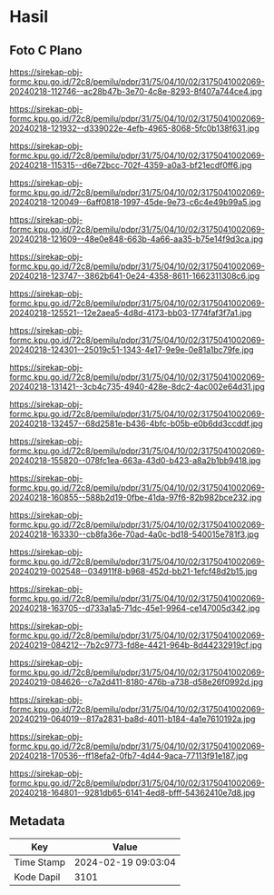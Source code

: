 # Hasil

## Foto C Plano

https://sirekap-obj-formc.kpu.go.id/72c8/pemilu/pdpr/31/75/04/10/02/3175041002069-20240218-112746--ac28b47b-3e70-4c8e-8293-8f407a744ce4.jpg

https://sirekap-obj-formc.kpu.go.id/72c8/pemilu/pdpr/31/75/04/10/02/3175041002069-20240218-121932--d339022e-4efb-4965-8068-5fc0b138f631.jpg

https://sirekap-obj-formc.kpu.go.id/72c8/pemilu/pdpr/31/75/04/10/02/3175041002069-20240218-115315--d6e72bcc-702f-4359-a0a3-bf21ecdf0ff6.jpg

https://sirekap-obj-formc.kpu.go.id/72c8/pemilu/pdpr/31/75/04/10/02/3175041002069-20240218-120049--6aff0818-1997-45de-9e73-c6c4e49b99a5.jpg

https://sirekap-obj-formc.kpu.go.id/72c8/pemilu/pdpr/31/75/04/10/02/3175041002069-20240218-121609--48e0e848-663b-4a66-aa35-b75e14f9d3ca.jpg

https://sirekap-obj-formc.kpu.go.id/72c8/pemilu/pdpr/31/75/04/10/02/3175041002069-20240218-123747--3862b641-0e24-4358-8611-1662311308c6.jpg

https://sirekap-obj-formc.kpu.go.id/72c8/pemilu/pdpr/31/75/04/10/02/3175041002069-20240218-125521--12e2aea5-4d8d-4173-bb03-1774faf3f7a1.jpg

https://sirekap-obj-formc.kpu.go.id/72c8/pemilu/pdpr/31/75/04/10/02/3175041002069-20240218-124301--25019c51-1343-4e17-9e9e-0e81a1bc79fe.jpg

https://sirekap-obj-formc.kpu.go.id/72c8/pemilu/pdpr/31/75/04/10/02/3175041002069-20240218-131421--3cb4c735-4940-428e-8dc2-4ac002e64d31.jpg

https://sirekap-obj-formc.kpu.go.id/72c8/pemilu/pdpr/31/75/04/10/02/3175041002069-20240218-132457--68d2581e-b436-4bfc-b05b-e0b6dd3ccddf.jpg

https://sirekap-obj-formc.kpu.go.id/72c8/pemilu/pdpr/31/75/04/10/02/3175041002069-20240218-155820--078fc1ea-663a-43d0-b423-a8a2b1bb9418.jpg

https://sirekap-obj-formc.kpu.go.id/72c8/pemilu/pdpr/31/75/04/10/02/3175041002069-20240218-160855--588b2d19-0fbe-41da-97f6-82b982bce232.jpg

https://sirekap-obj-formc.kpu.go.id/72c8/pemilu/pdpr/31/75/04/10/02/3175041002069-20240218-163330--cb8fa36e-70ad-4a0c-bd18-540015e781f3.jpg

https://sirekap-obj-formc.kpu.go.id/72c8/pemilu/pdpr/31/75/04/10/02/3175041002069-20240219-002548--034911f8-b968-452d-bb21-1efcf48d2b15.jpg

https://sirekap-obj-formc.kpu.go.id/72c8/pemilu/pdpr/31/75/04/10/02/3175041002069-20240218-163705--d733a1a5-71dc-45e1-9964-ce147005d342.jpg

https://sirekap-obj-formc.kpu.go.id/72c8/pemilu/pdpr/31/75/04/10/02/3175041002069-20240219-084212--7b2c9773-fd8e-4421-964b-8d44232919cf.jpg

https://sirekap-obj-formc.kpu.go.id/72c8/pemilu/pdpr/31/75/04/10/02/3175041002069-20240219-084626--c7a2d411-8180-476b-a738-d58e26f0992d.jpg

https://sirekap-obj-formc.kpu.go.id/72c8/pemilu/pdpr/31/75/04/10/02/3175041002069-20240219-064019--817a2831-ba8d-4011-b184-4a1e7610192a.jpg

https://sirekap-obj-formc.kpu.go.id/72c8/pemilu/pdpr/31/75/04/10/02/3175041002069-20240218-170536--ff18efa2-0fb7-4d44-9aca-77113f91e187.jpg

https://sirekap-obj-formc.kpu.go.id/72c8/pemilu/pdpr/31/75/04/10/02/3175041002069-20240218-164801--9281db65-6141-4ed8-bfff-54362410e7d8.jpg


## Metadata

| Key        | Value               |
| ---------- | ------------------- |
| Time Stamp | 2024-02-19 09:03:04 |
| Kode Dapil | 3101                |




